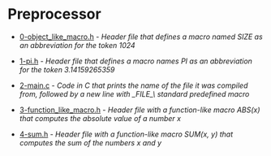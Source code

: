 # Preprocessor

- [0-object_like_macro.h](https://github.com/KristiSeraj/holbertonschool-low_level_programming/blob/main/0x0D-preprocessor/0-object_like_macro.h) -
*Header file that defines a macro named SIZE as an abbreviation for the token 1024*

- [1-pi.h](https://github.com/KristiSeraj/holbertonschool-low_level_programming/blob/main/0x0D-preprocessor/1-pi.h) -
*Header file that defines a macro names PI as an abbreviation for the token 3.14159265359*

- [2-main.c](https://github.com/KristiSeraj/holbertonschool-low_level_programming/blob/main/0x0D-preprocessor/2-main.c) -
*Code in C that prints the name of the file it was compiled from, followed by a new line with \__FILE__\ standard predefined macro*

- [3-function_like_macro.h](https://github.com/KristiSeraj/holbertonschool-low_level_programming/blob/main/0x0D-preprocessor/3-function_like_macro.h) -
*Header file with a function-like macro ABS(x) that computes the absolute value of a number x*

- [4-sum.h](https://github.com/KristiSeraj/holbertonschool-low_level_programming/blob/main/0x0D-preprocessor/4-sum.h) -
*Header file with a function-like macro SUM(x, y) that computes the sum of the numbers x and y*
